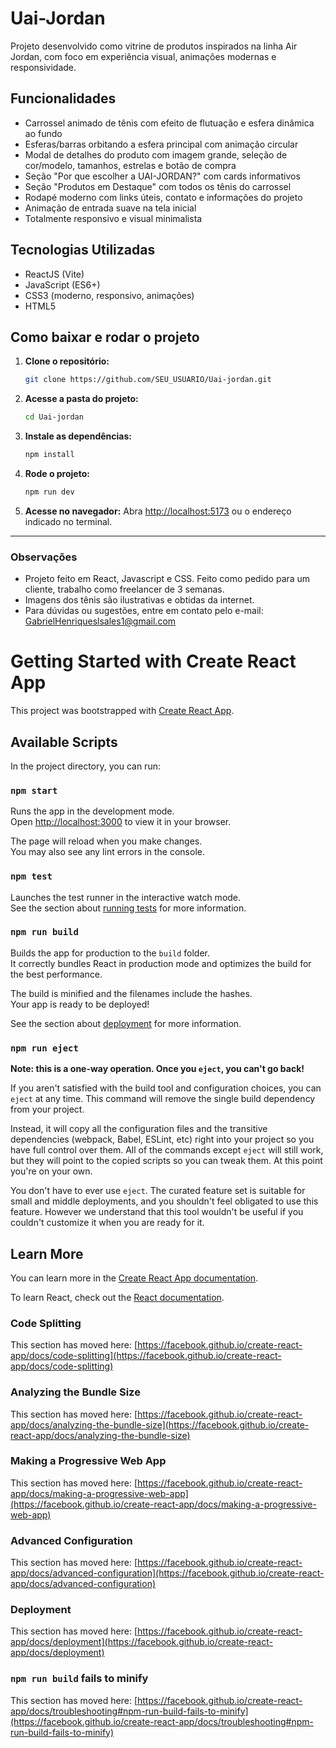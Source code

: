 # Uai-Jordan

Projeto desenvolvido como vitrine de produtos inspirados na linha Air Jordan, com foco em experiência visual, animações modernas e responsividade.

## Funcionalidades
- Carrossel animado de tênis com efeito de flutuação e esfera dinâmica ao fundo
- Esferas/barras orbitando a esfera principal com animação circular
- Modal de detalhes do produto com imagem grande, seleção de cor/modelo, tamanhos, estrelas e botão de compra
- Seção "Por que escolher a UAI-JORDAN?" com cards informativos
- Seção "Produtos em Destaque" com todos os tênis do carrossel
- Rodapé moderno com links úteis, contato e informações do projeto
- Animação de entrada suave na tela inicial
- Totalmente responsivo e visual minimalista

## Tecnologias Utilizadas
- ReactJS (Vite)
- JavaScript (ES6+)
- CSS3 (moderno, responsivo, animações)
- HTML5

## Como baixar e rodar o projeto

1. **Clone o repositório:**
   ```bash
   git clone https://github.com/SEU_USUARIO/Uai-jordan.git
   ```
2. **Acesse a pasta do projeto:**
   ```bash
   cd Uai-jordan
   ```
3. **Instale as dependências:**
   ```bash
   npm install
   ```
4. **Rode o projeto:**
   ```bash
   npm run dev
   ```
5. **Acesse no navegador:**
   Abra [http://localhost:5173](http://localhost:5173) ou o endereço indicado no terminal.

---

### Observações
- Projeto feito em React, Javascript e CSS. Feito como pedido para um cliente, trabalho como freelancer de 3 semanas.
- Imagens dos tênis são ilustrativas e obtidas da internet.
- Para dúvidas ou sugestões, entre em contato pelo e-mail: GabrielHenriqueslsales1@gmail.com

# Getting Started with Create React App

This project was bootstrapped with [Create React App](https://github.com/facebook/create-react-app).

## Available Scripts

In the project directory, you can run:

### `npm start`

Runs the app in the development mode.\
Open [http://localhost:3000](http://localhost:3000) to view it in your browser.

The page will reload when you make changes.\
You may also see any lint errors in the console.

### `npm test`

Launches the test runner in the interactive watch mode.\
See the section about [running tests](https://facebook.github.io/create-react-app/docs/running-tests) for more information.

### `npm run build`

Builds the app for production to the `build` folder.\
It correctly bundles React in production mode and optimizes the build for the best performance.

The build is minified and the filenames include the hashes.\
Your app is ready to be deployed!

See the section about [deployment](https://facebook.github.io/create-react-app/docs/deployment) for more information.

### `npm run eject`

**Note: this is a one-way operation. Once you `eject`, you can't go back!**

If you aren't satisfied with the build tool and configuration choices, you can `eject` at any time. This command will remove the single build dependency from your project.

Instead, it will copy all the configuration files and the transitive dependencies (webpack, Babel, ESLint, etc) right into your project so you have full control over them. All of the commands except `eject` will still work, but they will point to the copied scripts so you can tweak them. At this point you're on your own.

You don't have to ever use `eject`. The curated feature set is suitable for small and middle deployments, and you shouldn't feel obligated to use this feature. However we understand that this tool wouldn't be useful if you couldn't customize it when you are ready for it.

## Learn More

You can learn more in the [Create React App documentation](https://facebook.github.io/create-react-app/docs/getting-started).

To learn React, check out the [React documentation](https://reactjs.org/).

### Code Splitting

This section has moved here: [https://facebook.github.io/create-react-app/docs/code-splitting](https://facebook.github.io/create-react-app/docs/code-splitting)

### Analyzing the Bundle Size

This section has moved here: [https://facebook.github.io/create-react-app/docs/analyzing-the-bundle-size](https://facebook.github.io/create-react-app/docs/analyzing-the-bundle-size)

### Making a Progressive Web App

This section has moved here: [https://facebook.github.io/create-react-app/docs/making-a-progressive-web-app](https://facebook.github.io/create-react-app/docs/making-a-progressive-web-app)

### Advanced Configuration

This section has moved here: [https://facebook.github.io/create-react-app/docs/advanced-configuration](https://facebook.github.io/create-react-app/docs/advanced-configuration)

### Deployment

This section has moved here: [https://facebook.github.io/create-react-app/docs/deployment](https://facebook.github.io/create-react-app/docs/deployment)

### `npm run build` fails to minify

This section has moved here: [https://facebook.github.io/create-react-app/docs/troubleshooting#npm-run-build-fails-to-minify](https://facebook.github.io/create-react-app/docs/troubleshooting#npm-run-build-fails-to-minify)
